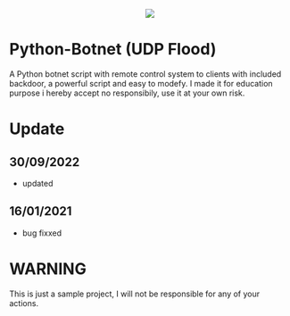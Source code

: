 <p align="center">
  <img src="https://github.com/MayankFawkes/Python-Botnet/raw/master/Banner.png">
</p>

# Python-Botnet (UDP Flood)

A Python botnet script with remote control system to clients with included backdoor, a powerful script and easy to modefy. I made it for education purpose i hereby accept no responsibily, use it at your own risk.


# Update
## 30/09/2022
* updated

## 16/01/2021
* bug fixxed

# WARNING
This is just a sample project, I will not be responsible for any of your actions.

